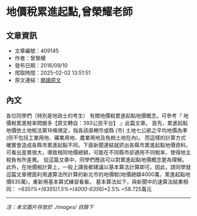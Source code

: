 # 地價稅累進起點,曾榮耀老師

## 文章資訊
- 文章編號：409145
- 作者：曾榮耀
- 發布日期：2016/09/10
- 爬取時間：2025-02-02 13:51:51
- 原文連結：[閱讀原文](https://real-estate.get.com.tw/Columns/detail.aspx?no=409145)

## 內文
各位同學們（特別是地政士的考生）
有關地價稅累進起點地價概念，可參考『
地價稅累進稅率問題多【原文轉自：393公民平台】
』此篇文章。
首先，累進起點地價依土地稅法第16條規定，指各該直轄市或縣 (市) 土地七公畝之平均地價為準(但不包括工業用地、礦業用地、農業用地及免稅土地在內)。
而這樣的計算方式確實會造成各縣市累進起點不同，下面新聞連結就抓出各縣市累進起點地價資料，可看出差異很大，導致相同地價總額，可能在不同縣市卻適用不同稅率，使得地主稅負有所差異。
從這篇文章中，同學們應該可以對累進起點地價概念更為理解。
此外，在地價稅計算上，一般上課我都建議以基本算法計算即可。因此，請同學就這篇文章裡面利用速算法所計算的新北市的地價稅(地價總額4000萬，累進起點地價635萬)，重新用基本算式練習看看。
基本算法如下，與新聞中的速算法結果相同：
=635*1%+(635*5)*1.5%+(4000-635*6)*2.5%
=58.725萬元

---
*注：本文圖片存放於 ./images/ 目錄下*
